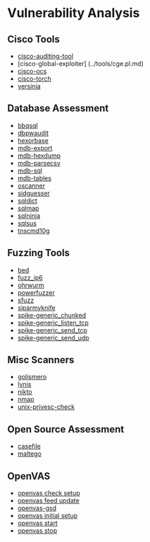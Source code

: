 # Vulnerability Analysis

Cisco Tools
-----------

 * [cisco-auditing-tool](../tools/CAT.md)
 * [cisco-global-exploiter] (../tools/cge.pl.md)
 * [cisco-ocs](../tools/ocs.md)
 * [cisco-torch](../tools/cisco-torch.md)
 * [yersinia](../tools/yersinia.md)

Database Assessment
-------------------

 * [bbqsql](../tools/bbqsql.md)
 * [dbpwaudit](../tools/dbpwaudit.md)
 * [hexorbase](../tools/hexorbase.md)
 * [mdb-export](../tools/mdb-export.md)
 * [mdb-hexdump](../tools/mdb-dump.md)
 * [mdb-parsecsv](../tools/mdb-parsecsv.md)
 * [mdb-sql](../tools/mdb-sql.md)
 * [mdb-tables](../tools/mdb-tables.md)
 * [oscanner](../tools/oscanner.md)
 * [sidguesser](../tools/sidguess.md)
 * [sqldict](../tools/sqldict.md)
 * [sqlmap](../tools/sqlmap.md)
 * [sqlninja](../tools/sqlninja.md)
 * [sqlsus](../tools/sqlsus.md)
 * [tnscmd10g](../tools/tnscmd10g.md)

Fuzzing Tools
-------------

 * [bed](../tools/bed.md)
 * [fuzz_ip6](../tools/fuzz_ip6.md)
 * [ohrwurm](../tools/ohrwurm.md)
 * [powerfuzzer](../tools/powerfuzzer.md)
 * [sfuzz](../tools/sfuzz.md)
 * [siparmyknife](../tools/siparmyknife.md)
 * [spike-generic_chunked](../tools/generic_chunked.md)
 * [spike-generic_listen_tcp](../tools/generic_listen_tcp.md)
 * [spike-generic_send_tcp](../tools/generic_send_tcp.md)
 * [spike-generic_send_udp](../tools/generic_send_udp.md)

Misc Scanners
-------------

 * [golismero](../tools/golismero.py.md)
 * [lynis](../tools/lynis.md)
 * [nikto](../tools/nikto.md)
 * [nmap](../tools/nmap.md)
 * [unix-privesc-check](../tools/unix-privesc-check.md)

Open Source Assessment
----------------------

 * [casefile](../tools/casefile.md)
 * [maltego](../toools/maltego.md)

OpenVAS
-------

 * [openvas check setup](../tools/openvas-check-setup.md)
 * [openvas feed update](../tools/openvas-feed-update.md)
 * [openvas-gsd](../tools/gsd.md)
 * [openvas initial setup](../tools/openvas-setup.md)
 * [openvas start](../tools/openvas-start.md)
 * [openvas stop](../tools/openvas-stop.md)
